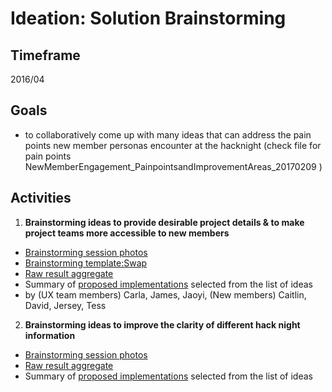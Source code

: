 # Ideation: Solution Brainstorming

## Timeframe

2016/04

## Goals

* to collaboratively come up with many ideas that can address the pain points new member personas encounter at the hacknight (check file for pain points NewMemberEngagement_PainpointsandImprovementAreas_20170209 )

## Activities

1. **Brainstorming ideas to provide desirable project details & to make project teams more accessible to new members** 
 * [Brainstorming session photos](./BrainstormPhotos/)
 * [Brainstorming template:Swap](./Swap_BrainstormTemplate_20160406.pdf)
 * [Raw result aggregate](/1-1%20Brainstorm_ProjectDetails-TeamAcessibility_Ideas_20160406.pdf)  
 * Summary of [proposed implementations](./1-2%20BrainstormSummary_ProjectDetails-TeamAcessibility_Implementations-Ideas_20170210.pdf) selected from the list of ideas 
 * by (UX team members) Carla, James, Jaoyi, (New members) Caitlin, David, Jersey, Tess

2. **Brainstorming ideas to improve the clarity of different hack night information**
 * [Brainstorming session photos](./BrainstormPhotos/)
 * [Raw result aggregate](./2-1%20Brainstorm_ClearHacknightInfo_Ideas_20160413.pdf)
 * Summary of [proposed implementations](./2-2%20BrainstormSummary_ClearHacknightInfo_Implementations-Ideas_20170210.pdf) selected from the list of ideas 
